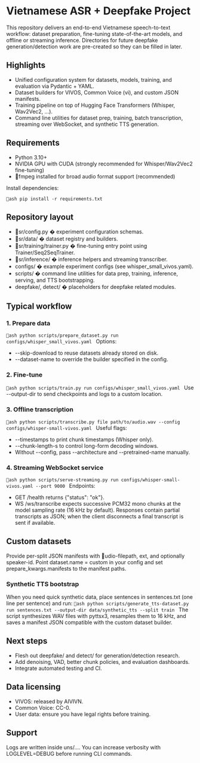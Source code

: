 # Vietnamese ASR + Deepfake Project

This repository delivers an end-to-end Vietnamese speech-to-text workflow: dataset preparation, fine-tuning state-of-the-art models, and offline or streaming inference. Directories for future deepfake generation/detection work are pre-created so they can be filled in later.

## Highlights
- Unified configuration system for datasets, models, training, and evaluation via Pydantic + YAML.
- Dataset builders for VIVOS, Common Voice (vi), and custom JSON manifests.
- Training pipeline on top of Hugging Face Transformers (Whisper, Wav2Vec2, ...).
- Command line utilities for dataset prep, training, batch transcription, streaming over WebSocket, and synthetic TTS generation.

## Requirements
- Python 3.10+
- NVIDIA GPU with CUDA (strongly recommended for Whisper/Wav2Vec2 fine-tuning)
- fmpeg installed for broad audio format support (recommended)

Install dependencies:

`ash
pip install -r requirements.txt
`

## Repository layout
- sr/config.py � experiment configuration schemas.
- sr/data/ � dataset registry and builders.
- sr/training/trainer.py � fine-tuning entry point using Trainer/Seq2SeqTrainer.
- sr/inference/ � inference helpers and streaming transcriber.
- configs/ � example experiment configs (see whisper_small_vivos.yaml).
- scripts/ � command line utilities for data prep, training, inference, serving, and TTS bootstrapping.
- deepfake/, detect/ � placeholders for deepfake related modules.

## Typical workflow

### 1. Prepare data
`ash
python scripts/prepare_dataset.py run configs/whisper_small_vivos.yaml
`
Options:
- --skip-download to reuse datasets already stored on disk.
- --dataset-name to override the builder specified in the config.

### 2. Fine-tune
`ash
python scripts/train.py run configs/whisper_small_vivos.yaml
`
Use --output-dir to send checkpoints and logs to a custom location.

### 3. Offline transcription
`ash
python scripts/transcribe.py file path/to/audio.wav --config configs/whisper-small-vivos.yaml
`
Useful flags:
- --timestamps to print chunk timestamps (Whisper only).
- --chunk-length-s to control long-form decoding windows.
- Without --config, pass --architecture and --pretrained-name manually.

### 4. Streaming WebSocket service
`ash
python scripts/serve-streaming.py run configs/whisper-small-vivos.yaml --port 9000
`
Endpoints:
- GET /health returns {"status": "ok"}.
- WS /ws/transcribe expects successive PCM32 mono chunks at the model sampling rate (16 kHz by default). Responses contain partial transcripts as JSON; when the client disconnects a final transcript is sent if available.

## Custom datasets
Provide per-split JSON manifests with udio-filepath, 	ext, and optionally speaker-id. Point dataset.name = custom in your config and set prepare_kwargs.manifests to the manifest paths.

### Synthetic TTS bootstrap
When you need quick synthetic data, place sentences in sentences.txt (one line per sentence) and run:
`ash
python scripts/generate_tts-dataset.py run sentences.txt --output-dir data/synthetic_tts --split train
`
The script synthesizes WAV files with pyttsx3, resamples them to 16 kHz, and saves a manifest JSON compatible with the custom dataset builder.

## Next steps
- Flesh out deepfake/ and detect/ for generation/detection research.
- Add denoising, VAD, better chunk policies, and evaluation dashboards.
- Integrate automated testing and CI.

## Data licensing
- VIVOS: released by AIVIVN.
- Common Voice: CC-0.
- User data: ensure you have legal rights before training.

## Support
Logs are written inside 
uns/.... You can increase verbosity with LOGLEVEL=DEBUG before running CLI commands.
